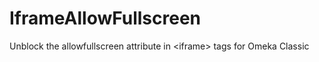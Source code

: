 # IframeAllowFullscreen
Unblock the allowfullscreen attribute in &lt;iframe> tags for Omeka Classic
